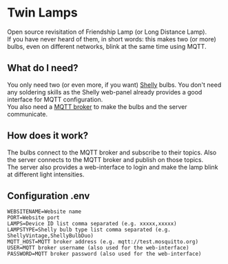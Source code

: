 
# Twin Lamps
Open source revisitation of Friendship Lamp (or Long Distance Lamp).  
If you have never heard of them, in short words: this makes two (or more) bulbs, even on different networks, blink at the same time using MQTT.

## What do I need?
You only need two (or even more, if you want) [Shelly](https://shelly.cloud/) bulbs. You don't need any soldering skills as the Shelly web-panel already provides  a good interface for MQTT configuration.  
You also need a [MQTT broker](https://mosquitto.org/) to make the bulbs and the server communicate.

## How does it work?
The bulbs connect to the MQTT broker and subscribe to their topics. Also the server connects to the MQTT broker and publish on those topics.  
The server also provides a web-interface to login and make the lamp blink at different light intensities.

## Configuration .env 
```dosini
WEBSITENAME=Website name
PORT=Website port
LAMPS=Device ID list comma separated (e.g. xxxxx,xxxxx)
LAMPSTYPE=Shelly bulb type list comma separated (e.g. ShellyVintage,ShellyBulbDuo)
MQTT_HOST=MQTT broker address (e.g. mqtt://test.mosquitto.org)
USER=MQTT broker username (also used for the web-interface)
PASSWORD=MQTT broker password (also used for the web-interface)
```